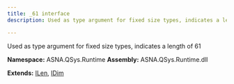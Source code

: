 ```yaml
---
title: _61 interface
description: Used as type argument for fixed size types, indicates a length of 61 

---
```


Used as type argument for fixed size types, indicates a length of 61 

**Namespace:** ASNA.QSys.Runtime
**Assembly:** ASNA.QSys.Runtime.dll

**Extends:** [ILen](/reference/runtime/qsys-runtime/i-len.html), [IDim](/reference/runtime/qsys-runtime/i-dim.html)
<br>
<br>
